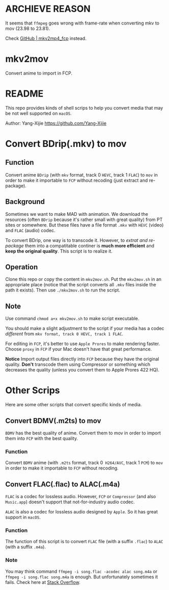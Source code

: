 # ARCHIEVE REASON
It seems that `ffmpeg` goes wrong with frame-rate when converting mkv to mov (23.98 to 23.81).

Check [GitHub | mkv2mp4_fcp](https://github.com/Yang-Xijie/mkv2mp4_fcp) instead.

# mkv2mov
Convert anime to import in FCP.

# README
This repo provides kinds of shell scrips to help you convert media that may be not well supported on `macOS`.

Author: Yang-Xijie <https://github.com/Yang-Xijie>

# Convert BDrip(.mkv) to mov
## Function
Convert anime `BDrip` (with `mkv` format, track 0 `HEVC`, track 1 `FLAC`) to `mov` in order to make it importable to `FCP` without recoding (just extract and re-package).

## Background
Sometimes we want to make MAD with animation. We download the resources (often `BDrip` because it's rather small with great quality) from PT sites or somewhere. But these files have a file format `.mkv` with `HEVC` (video) and `FLAC` (audio) codec.

To convert BDrip, one way is to transcode it. However, to *extrat and re-package* them into a compatitable continer is **much more efficient** and **keep the original quality**. This script is to realize it.

## Operation
Clone this repo or copy the content in `mkv2mov.sh`. Put the `mkv2mov.sh` in an appropriate place (notice that the script converts all `.mkv` files inside the path it exists). Then use `./mkv2mov.sh` to run the script.

## Note 
Use command `chmod a+x mkv2mov.sh` to make script executable.

You should make a slight adjustment to the script if your media has a codec *different* from `mkv format, track 0 HEVC, track 1 FLAC`.

For editing in `FCP`, it's better to use `Apple Prores` to make rendering faster. Choose `proxy` in `FCP` if your Mac doesn't have that great performance. 

**Notice** Import output files directly into `FCP` because they have the original quality. **Don't** transcode them using Compressor or something which decreases the quality (unless you convert them to Apple Prores 422 HQ).

# Other Scrips
Here are some other scripts that convert specific kinds of media.

## Convert BDMV(.m2ts) to mov
`BDMV` has the best quality of anime. Convert them to mov in order to import them into `FCP` with the best quality.

### Function
Convert `BDMV` anime (with `.m2ts` format, track 0` H264/AVC`, track 1 `PCM`) to `mov` in order to make it importable to `FCP` without recoding.

## Convert FLAC(.flac) to ALAC(.m4a)
`FLAC` is a codec for lossless audio. However, `FCP` or `Compressor` (and also `Music.app`) doesn't support that not-for-industry audio codec.

`ALAC` is also a codec for lossless audio designed by `Apple`. So it has great support in `macOS`.
### Function
The function of this script is to convert `FLAC` file (with a suffix `.flac`) to `ALAC` (with a suffix `.m4a`).

### Note
You may think command `ffmpeg -i song.flac -acodec alac song.m4a` or `ffmpeg -i song.flac song.m4a` is enough. But unfortunately sometimes it fails. Check here at [Stack Overflow](https://stackoverflow.com/questions/55429909/could-not-find-tag-for-codec-h264-in-stream-0-codec-ffmpeg-flac-to-alac-conver).